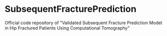 # SubsequentFracturePrediction
Official code repository of "Validated Subsequent Fracture Prediction Model in Hip Fractured Patients Using Computational Tomography"
